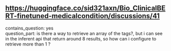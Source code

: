 ## https://huggingface.co/sid321axn/Bio_ClinicalBERT-finetuned-medicalcondition/discussions/41

contains_question: yes  
question_part: is there a way to retrieve an array of the tags?, but i can see in the inferent api that return around 8 results, so how can i configure to retrieve more than 1 ?